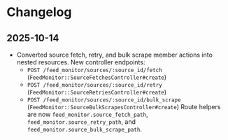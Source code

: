 # Changelog

## 2025-10-14

- Converted source fetch, retry, and bulk scrape member actions into nested resources. New controller endpoints:
  - `POST /feed_monitor/sources/:source_id/fetch` (`FeedMonitor::SourceFetchesController#create`)
  - `POST /feed_monitor/sources/:source_id/retry` (`FeedMonitor::SourceRetriesController#create`)
  - `POST /feed_monitor/sources/:source_id/bulk_scrape` (`FeedMonitor::SourceBulkScrapesController#create`)
  Route helpers are now `feed_monitor.source_fetch_path`, `feed_monitor.source_retry_path`, and `feed_monitor.source_bulk_scrape_path`.
